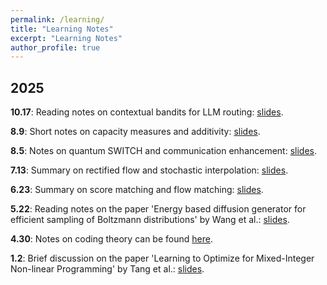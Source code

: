 ```yaml
---
permalink: /learning/
title: "Learning Notes"
excerpt: "Learning Notes"
author_profile: true
---
```


##  2025
 
<!--  
 <p><strong>2025.9.16</strong>: Research Proposal on using LLM agents for medical data cleaning: <a href="/notes/Research Proposal LLM agents for medical data cleaning.pdf">report</a>.</p>  -->

<!--  
 <p><strong>2025.9.16</strong>: Brief survey on using LLM agents for medical data cleaning: <a href="/notes/Survey on LLM agents for medical data cleaning.pdf">report</a>.</p> -->

<p><strong>10.17</strong>: Reading notes on contextual bandits for LLM routing: <a href="/notes/Contexual_bandits_for_LLM_routing_problems.pdf">slides</a>.</p>


<p><strong>8.9</strong>: Short notes on capacity measures and additivity: <a href="/notes/Short_notes_on_capacity_measures_and_additivity.pdf">slides</a>.</p>

<p><strong>8.5</strong>: Notes on quantum SWITCH and communication enhancement: <a href="/notes/Quantum_SWITCH_for_Communication_Enhancement.pdf">slides</a>.</p>

 
<p><strong>7.13</strong>: Summary on rectified flow and stochastic interpolation: <a href="/notes/Rectified_flow_stochastic_interpolation.pdf">slides</a>.</p>

<p><strong>6.23</strong>: Summary on score matching and flow matching: <a href="/notes/Score_matching_flow_matching.pdf">slides</a>.</p>

<p><strong>5.22</strong>: Reading notes on the paper 'Energy based diffusion generator for efficient sampling of Boltzmann distributions' by Wang et al.: <a href="/notes/energy_based_diffusion.pdf">slides</a>.</p>

<!--  
<p><strong>2025.5.15</strong>: Study on building interpretable emotional dialogue agents via Chain-of-Thought reasoning: <a href="/notes/Unified Emotional Intelligence using Chain of Thought.pptx">slides</a>, <a href="/notes/Unified Emotional Intelligence using Chain of Thought.pdf">report</a>.</p>
  -->


<p><strong>4.30</strong>: Notes on coding theory can be found <a href="https://github.com/YaoSiqi2003/Notes-on-coding-theory">here</a>.</p>

<p><strong>1.2</strong>: Brief discussion on the paper 'Learning to Optimize for Mixed-Integer Non-linear Programming' by Tang et al.: <a href="/notes/MINLP_Presentation.pdf">slides</a>.</p> 
 